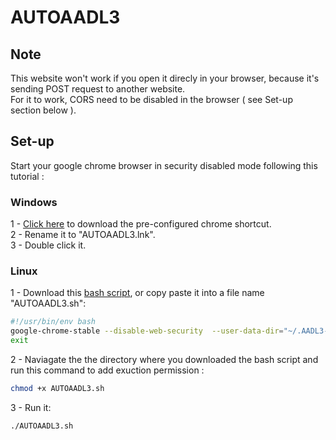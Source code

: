 # AUTOAADL3

## Note
This website won't work if you open it direcly in your browser, because it's sending POST request to another website.<br>
For it to work, CORS need to be disabled in the browser ( see Set-up section below ).

## Set-up
Start your google chrome browser in security disabled mode following this tutorial :<br>
### Windows
1 - [Click here](https://raw.githubusercontent.com/shellmage/AUTOAADL3/master/AUTOAADL3.lnk) to download the pre-configured chrome shortcut.<br>
2 - Rename it to "AUTOAADL3.lnk".<br>
3 - Double click it.<br>
### Linux
1 - Download this [bash script](https://raw.githubusercontent.com/shellmage/AUTOAADL3/master/AUTOAADL3.sh), or copy paste it into a file name "AUTOAADL3.sh":<br>
```bash
#!/usr/bin/env bash
google-chrome-stable --disable-web-security  --user-data-dir="~/.AADL3-chrome-nocors" https://shellmage.github.io/AUTOAADL3/ &
exit

```
2 - Naviagate the the directory where you downloaded the bash script and run this command to add exuction permission :<br>
```bash
chmod +x AUTOAADL3.sh
```
3 - Run it:<br>
```bash
./AUTOAADL3.sh
```
